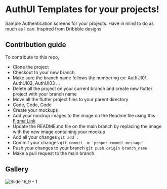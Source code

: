 # AuthUI Templates for your projects!

Sample Authentication screens for your projects. 
Have in mind to do as much as I can.
Inspired from Dribbble designs

## Contribution guide
To contribute to this repo, 

- Clone the project
- Checkout to your new branch
- Make sure the branch name follows the numbering ex: AuthUI01, AuthUI02, AuthUI03 ...
- Delete all the project on your current branch and create new flutter project with your branch name
- Move all the flutter project files to your parent directory
- Code, Code, Code
- Create your mockups
- Add your mockup images to the image on the Readme file using this [Figma Link](https://www.figma.com/file/axwX3ST1oPyOJPtyzq1oKR/Untitled?node-id=6%3A2)
- Update the README.md file on the main branch by replacing the image with the new image containing your mockup
- Add all your changes `git add .`
- Commit your changes `git commit -m 'proper commit message'`
- Push your changes to your branch `git push origin branch_name`
- Make a pull request to the main branch.

## Gallery
![Slide 16_9 - 1](https://user-images.githubusercontent.com/57493613/161910269-6d82861e-22c3-4dd6-80ae-9f18715a411f.png)
